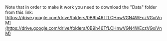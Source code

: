 Note that in order to make it work you need to download the "Data" folder from this link: [https://drive.google.com/drive/folders/0B9h46TfLCHnwVGN4WEczVGxiVnM](https://drive.google.com/drive/folders/0B9h46TfLCHnwVGN4WEczVGxiVnM)
